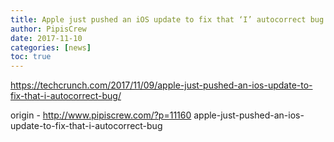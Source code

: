 ```yaml
---
title: Apple just pushed an iOS update to fix that ‘I’ autocorrect bug
author: PipisCrew
date: 2017-11-10
categories: [news]
toc: true
---
```


https://techcrunch.com/2017/11/09/apple-just-pushed-an-ios-update-to-fix-that-i-autocorrect-bug/

origin - http://www.pipiscrew.com/?p=11160 apple-just-pushed-an-ios-update-to-fix-that-i-autocorrect-bug